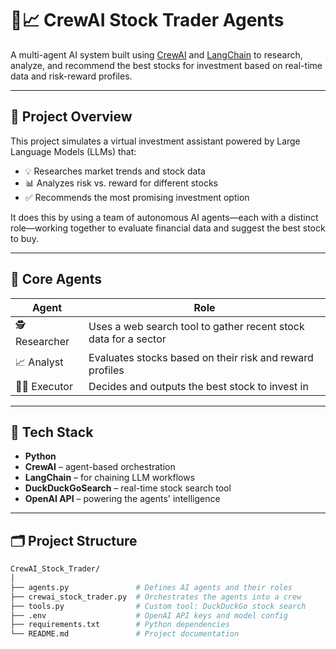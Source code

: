 # 🤖📈 CrewAI Stock Trader Agents

A multi-agent AI system built using [CrewAI](https://github.com/joaomdmoura/crewai) and [LangChain](https://github.com/hwchase17/langchain) to research, analyze, and recommend the best stocks for investment based on real-time data and risk-reward profiles.

---

## 🚀 Project Overview

This project simulates a virtual investment assistant powered by Large Language Models (LLMs) that:

- 💡 Researches market trends and stock data
- 📊 Analyzes risk vs. reward for different stocks
- ✅ Recommends the most promising investment option

It does this by using a team of autonomous AI agents—each with a distinct role—working together to evaluate financial data and suggest the best stock to buy.

---

## 🧠 Core Agents

| Agent | Role |
|-------|------|
| 🕵️ Researcher | Uses a web search tool to gather recent stock data for a sector |
| 📈 Analyst | Evaluates stocks based on their risk and reward profiles |
| 🧑‍⚖️ Executor | Decides and outputs the best stock to invest in |

---

## 🧰 Tech Stack

- **Python**
- **CrewAI** – agent-based orchestration
- **LangChain** – for chaining LLM workflows
- **DuckDuckGoSearch** – real-time stock search tool
- **OpenAI API** – powering the agents' intelligence

---

## 🗂️ Project Structure

```bash
CrewAI_Stock_Trader/
│
├── agents.py               # Defines AI agents and their roles
├── crewai_stock_trader.py  # Orchestrates the agents into a crew
├── tools.py                # Custom tool: DuckDuckGo stock search
├── .env                    # OpenAI API keys and model config
├── requirements.txt        # Python dependencies
└── README.md               # Project documentation
